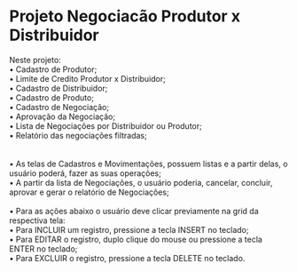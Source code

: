 # Projeto Negociacão Produtor x Distribuidor

Neste projeto:\
  • Cadastro de Produtor;\
    • Limite de Credito Produtor x Distribuidor;\
  • Cadastro de Distribuidor;\
  • Cadastro de Produto;\
  • Cadastro de Negociação;\
  • Aprovação da Negociação;\
  • Lista de Negociações por Distribuidor ou Produtor;\
    • Relatório das negociações filtradas;\
\
\
• As telas de Cadastros e Movimentações, possuem listas e a partir delas, o usuário poderá, fazer as suas operações;\
• A partir da lista de Negociações, o usuário poderia, cancelar, concluir, aprovar e gerar o relatório de Negociações;\
\
• Para as ações abaixo o usuário deve clicar previamente na grid da respectiva tela:\
  • Para INCLUIR um registro, pressione a tecla INSERT no teclado;\
  • Para EDITAR o registro, duplo clique do mouse ou pressione a tecla ENTER no teclado;\
  • Para EXCLUIR o registro,  pressione a tecla DELETE no teclado.
